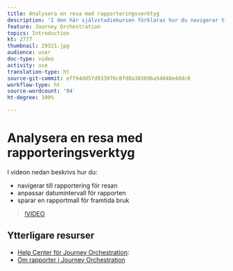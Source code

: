 ```yaml
---
title: Analysera en resa med rapporteringsverktyg
description: 'I den här självstudiekursen förklaras hur du navigerar till rapportering för resan, hur du anpassar datumintervall för din rapport samt sparar en rapportmall för framtida bruk. '
feature: Journey Orchestration
topics: Introduction
kt: 2777
thumbnail: 29321.jpg
audience: user
doc-type: video
activity: use
translation-type: ht
source-git-commit: eff94dd57d933976c0fd0a303696a54048e4ddc0
workflow-type: ht
source-wordcount: '94'
ht-degree: 100%

---
```



# Analysera en resa med rapporteringsverktyg

I videon nedan beskrivs hur du:

* navigerar till rapportering för resan
* anpassar datumintervall för rapporten
* sparar en rapportmall för framtida bruk

>[!VIDEO](https://video.tv.adobe.com/v/29321?quality=12&captions=swe)

## Ytterligare resurser

* [Help Center för Journey Orchestration](https://docs.adobe.com/content/help/sv-SE/journeys/using/journey-orchestration-home.html):
* [Om rapporter i Journey Orchestration](https://docs.adobe.com/content/help/sv-SE/journeys/using/journey-reports/about-journey-reports.html)
